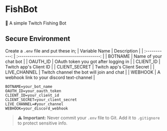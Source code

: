 # FishBot
🎣 A simple Twitch Fishing Bot


## Secure Environment
Create a `.env` file and put these in;
| Variable Name |                 Description                 |
| :-----------: | :-----------------------------------------: |
|    BOTNAME    |            Name of your chat bot            |
|   OAUTH_ID    |    OAuth token you got after logging in     |
|   CLIENT_ID   |           Twitch app's Client ID            |
| CLIENT_SECRET |         Twitch app's Client Secret          |
| LIVE_CHANNEL  |  Twitch channel the bot will join and chat  |
|    WEBHOOK    | A webhook link to your discord text-channel |


```
BOTNAME=your_bot_name
OAUTH_ID=your_oauth_token
CLIENT_ID=your_client_id
CLIENT_SECRET=your_client_secret
LIVE_CHANNEL=#your_channel
WEBHOOK=your_discord_webhook
```

> ⚠️ **Important:** Never commit your `.env` file to Git. Add it to `.gitignore` to protect sensitive info.